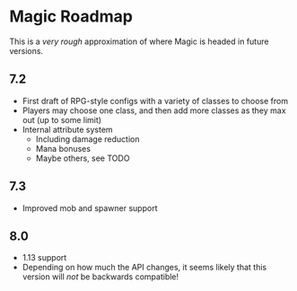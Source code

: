 # Magic Roadmap

This is a *very rough* approximation of where Magic is headed in future versions.

## 7.2

 - First draft of RPG-style configs with a variety of classes to choose from
 - Players may choose one class, and then add more classes as they max out (up to some limit)
 - Internal attribute system
   - Including damage reduction
   - Mana bonuses
   - Maybe others, see TODO
 
## 7.3

 - Improved mob and spawner support

## 8.0
 
 - 1.13 support
 - Depending on how much the API changes, it seems likely that this version will *not* be backwards compatible!